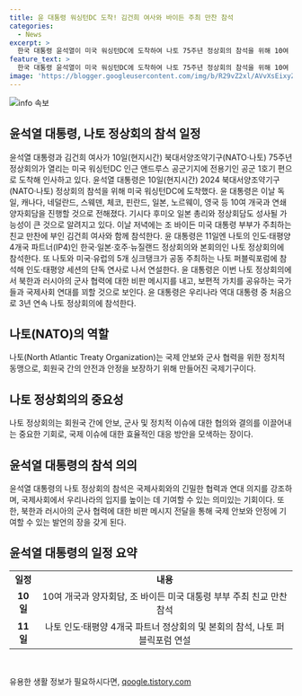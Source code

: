 ```yaml
---
title: 윤 대통령 워싱턴DC 도착! 김건희 여사와 바이든 주최 만찬 참석
categories:
  - News
excerpt: >
  한국 대통령 윤석열이 미국 워싱턴DC에 도착하여 나토 75주년 정상회의 참석을 위해 10여 개국과 양자회담을 예정하고 있다. 일본 총리와의 정상회담도 예상되며, 조 바이든 미국 대통령의 친교 만찬과 나토 정상회의 참석이 이어질 예정이다. 또한, 나토 퍼블릭포럼에서 연설할 예정으로 북한과 러시아의 군사 협력에 대한 비판적 메시지를 전할 것으로 보인다. 이로써 윤 대통령은 역대 대통령 중 처음으로 3년 연속 나토 정상회의에 참석하게 된다.
feature_text: >
  한국 대통령 윤석열이 미국 워싱턴DC에 도착하여 나토 75주년 정상회의 참석을 위해 10여 개국과 양자회담을 예정하고 있다. 일본 총리와의 정상회담도 예상되며, 조 바이든 미국 대통령의 친교 만찬과 나토 정상회의 참석이 이어질 예정이다. 또한, 나토 퍼블릭포럼에서 연설할 예정으로 북한과 러시아의 군사 협력에 대한 비판적 메시지를 전할 것으로 보인다. 이로써 윤 대통령은 역대 대통령 중 처음으로 3년 연속 나토 정상회의에 참석하게 된다.
image: 'https://blogger.googleusercontent.com/img/b/R29vZ2xl/AVvXsEixyZcFfHzMRdzZMjFBmAUKJYCLCGyLL1o632UiGVXcaFdKo_bkvkuCioo0uUKlGfBVcT3P84aROyZIXSBEx3Aw5nCQ3pTgDom1WDC4m8eifvWiAmWEEVb4x6G_l8C0QH225ldMjyaFvpxGEBGNO37VmDTDMHGhJPq73UglMfDca1-0aw/s1600/blogspot.png'
---
```


<p><img src="https://blogger.googleusercontent.com/img/b/R29vZ2xl/AVvXsEixyZcFfHzMRdzZMjFBmAUKJYCLCGyLL1o632UiGVXcaFdKo_bkvkuCioo0uUKlGfBVcT3P84aROyZIXSBEx3Aw5nCQ3pTgDom1WDC4m8eifvWiAmWEEVb4x6G_l8C0QH225ldMjyaFvpxGEBGNO37VmDTDMHGhJPq73UglMfDca1-0aw/s1600/blogspot.png" alt="info 속보" /></p>

<h2 data-ke-size="size26">윤석열 대통령, 나토 정상회의 참석 일정</h2>

<p data-ke-size="size16">윤석열 대통령과 김건희 여사가 10일(현지시간) 북대서양조약기구(NATO·나토) 75주년 정상회의가 열리는 미국 워싱턴DC 인근 앤드루스 공군기지에 전용기인 공군 1호기 편으로 도착해 인사하고 있다.  윤석열 대통령은 10일(현지시간) 2024 북대서양조약기구(NATO·나토) 정상회의 참석을 위해 미국 워싱턴DC에 도착했다. 윤 대통령은 이날 독일, 캐나다, 네덜란드, 스웨덴, 체코, 핀란드, 일본, 노르웨이, 영국 등 10여 개국과 연쇄 양자회담을 진행할 것으로 전해졌다. 기시다 후미오 일본 총리와 정상회담도 성사될 가능성이 큰 것으로 알려지고 있다. 이날 저녁에는 조 바이든 미국 대통령 부부가 주최하는 친교 만찬에 부인 김건희 여사와 함께 참석한다. 윤 대통령은 11일엔 나토의 인도·태평양 4개국 파트너(IP4)인 한국·일본·호주·뉴질랜드 정상회의와 본회의인 나토 정상회의에 참석한다. 또 나토와 미국·유럽의 5개 싱크탱크가 공동 주최하는 나토 퍼블릭포럼에 참석해 인도·태평양 세션의 단독 연사로 나서 연설한다. 윤 대통령은 이번 나토 정상회의에서 북한과 러시아의 군사 협력에 대한 비판 메시지를 내고, 보편적 가치를 공유하는 국가들과 국제사회 연대를 꾀할 것으로 보인다. 윤 대통령은 우리나라 역대 대통령 중 처음으로 3년 연속 나토 정상회의에 참석한다.</p>

<h2 data-ke-size="size26">나토(NATO)의 역할</h2>

<p data-ke-size="size16">나토(North Atlantic Treaty Organization)는 국제 안보와 군사 협력을 위한 정치적 동맹으로, 회원국 간의 안전과 안정을 보장하기 위해 만들어진 국제기구이다.</p>

<h2 data-ke-size="size26">나토 정상회의의 중요성</h2>

<p data-ke-size="size16">나토 정상회의는 회원국 간에 안보, 군사 및 정치적 이슈에 대한 협의와 결의를 이끌어내는 중요한 기회로, 국제 이슈에 대한 효율적인 대응 방안을 모색하는 장이다.</p>

<h2 data-ke-size="size26">윤석열 대통령의 참석 의의</h2>

<p data-ke-size="size16">윤석열 대통령의 나토 정상회의 참석은 국제사회와의 긴밀한 협력과 연대 의지를 강조하며, 국제사회에서 우리나라의 입지를 높이는 데 기여할 수 있는 의미있는 기회이다. 또한, 북한과 러시아의 군사 협력에 대한 비판 메시지 전달을 통해 국제 안보와 안정에 기여할 수 있는 발언의 장을 갖게 된다.</p>

<h2 data-ke-size="size26">윤석열 대통령의 일정 요약</h2>

<table>
    <tr>
        <td style="text-align: center; height: 17px;"><b>일정</b></td>
        <td style="text-align: center; height: 17px;"><b>내용</b></td>
    </tr>
    <tr>
        <td style="text-align: center; height: 17px;"><b>10일</b></td>
        <td style="text-align: center; height: 17px;">10여 개국과 양자회담, 조 바이든 미국 대통령 부부 주최 친교 만찬 참석</td>
    </tr>
    <tr>
        <td style="text-align: center; height: 17px;"><b>11일</b></td>
        <td style="text-align: center; height: 17px;">나토 인도·태평양 4개국 파트너 정상회의 및 본회의 참석, 나토 퍼블릭포럼 연설</td>
    </tr>
</table>

<p data-ke-size="size16">&nbsp;</p>
유용한 생활 정보가 필요하시다면, <a href="https://qoogle.tistory.com" rel="dofollow">qoogle.tistory.com</a>


